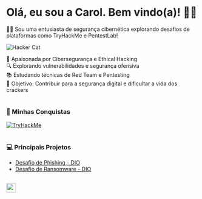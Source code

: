 # Olá, eu sou a Carol. Bem vindo(a)! 🖖🏼

🐱‍💻 Sou uma entusiasta de segurança cibernética explorando desafios de plataformas como TryHackMe e PentestLab!

![Hacker Cat](https://media1.giphy.com/media/v1.Y2lkPTc5MGI3NjExbHk0OXV5cXhha2NiMjVjMjdrdzdldTAwYWNtMmYzZXlhMnc2aXp6dSZlcD12MV9pbnRlcm5hbF9naWZfYnlfaWQmY3Q9Zw/FcqKy4Kj7XOK0hCW4g/giphy.gif)

🚀 Apaixonada por Cibersegurança e Ethical Hacking  
🔍 Explorando vulnerabilidades e segurança ofensiva  
📚 Estudando técnicas de Red Team e Pentesting  
🎯 Objetivo: Contribuir para a segurança digital e dificultar a vida dos crackers

#

### 🥇 Minhas Conquistas


[![TryHackMe](https://tryhackme-badges.s3.amazonaws.com/YoruichiBlack.png)](https://tryhackme.com/p/YoruichiBlack)

#

### 💻 Principais Projetos 
- [Desafio de Phishing - DIO](https://github.com/YoruichiBlack/cibersecurity-desafio-phishing)
- [Desafio de Ransomware - DIO](https://github.com/YoruichiBlack/cibersecurity-desafio-ransomware)



##

<a href="https://www.linkedin.com/in/carolina-cruz-932971181/">
<img src="https://img.icons8.com/?size=512&id=13930&format=png" width="25" />
</a>




<!--
**YoruichiBlack/YoruichiBlack** is a ✨ _special_ ✨ repository because its `README.md` (this file) appears on your GitHub profile.

Here are some ideas to get you started:

- 🔭 I’m currently working on ...
- 🌱 I’m currently learning ...
- 👯 I’m looking to collaborate on ...
- 🤔 I’m looking for help with ...
- 💬 Ask me about ...
- 📫 How to reach me: ...
- 😄 Pronouns: ...
- ⚡ Fun fact: ...
-->
